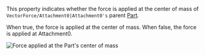 This property indicates whether the force is applied at the center of mass of `VectorForce/Attachment0|Attachment0's` parent [Part](https://developer.roblox.com/en-us/api-reference/class/Part).

When true, the force is applied at the center of mass. When false, the force is applied at Attachment0.

![Force applied at the Part's center of mass](https://developer.roblox.com/assets/bltcdb637c5a4b55ef3/VectorForceCenterOfMass.gif)